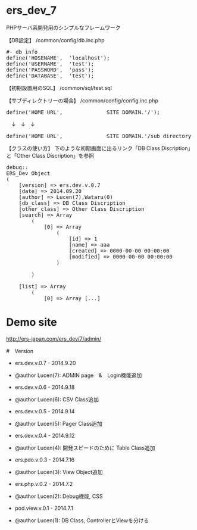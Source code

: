ers_dev_7
=========

PHPサーバ系開発用のシンプルなフレームワーク

【DB設定】
/common/config/db.inc.php
<pre>
#- db info
define('HOSENAME',	'localhost');
define('USERNAME',	'test');
define('PASSWORD',	'pass');
define('DATABASE',	'test');
</pre>

【初期設置用のSQL】
/common/sql/test.sql

【サブディレクトリーの場合】
/common/config/config.inc.php
<pre>
define('HOME_URL',              SITE_DOMAIN.'/');
</pre>
　↓　↓　↓
<pre>
define('HOME_URL',              SITE_DOMAIN.'/sub_directory_name/');
</pre>

【クラスの使い方】
下のような初期画面に出るリンク「DB Class Discription」と「Other Class Discription」を参照
<pre>
debug::
ERS_Dev Object
(
    [version] => ers.dev.v.0.7
    [date] => 2014.09.20
    [author] => Lucen(7),Wataru(0)
    [db_class] => DB Class Discription
    [other_class] => Other Class Discription
    [search] => Array
        (
            [0] => Array
                (
                    [id] => 1
                    [name] => aaa
                    [created] => 0000-00-00 00:00:00
                    [modified] => 0000-00-00 00:00:00
                )

        )

    [list] => Array
        (
            [0] => Array [...]
</pre>

# Demo site
http://ers-japan.com/ers_dev/7/admin/

#　Version

 * ers.dev.v.0.7 - 2014.9.20
 * @author Lucen(7): ADMIN page　&　Login機能追加

 * ers.dev.v.0.6 - 2014.9.18
 * @author Lucen(6): CSV Class追加

 * ers.dev.v.0.5 - 2014.9.14
 * @author Lucen(5): Pager Class追加

 * ers.dev.v.0.4 - 2014.9.12
 * @author Lucen(4): 開発スピードのために Table Class追加

 * ers.pdo.v.0.3 - 2014.7.16
 * @author Lucen(3): View Object追加

 * ers.php.v.0.2 - 2014.7.2
 * @author Lucen(2): Debug機能, CSS

 * pod.view.v.0.1 - 2014.7.1 
 * @author Lucen(1): DB Class, ControllerとViewを分ける

